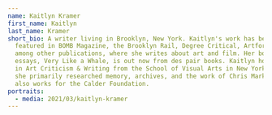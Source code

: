 ```yaml
---
name: Kaitlyn Kramer
first_name: Kaitlyn
last_name: Kramer
short_bio: A writer living in Brooklyn, New York. Kaitlyn's work has been
  featured in BOMB Magazine, the Brooklyn Rail, Degree Critical, Artforum.com,
  among other publications, where she writes about art and film. Her book of
  essays, Very Like a Whale, is out now from des pair books. Kaitlyn hold an MFA
  in Art Criticism & Writing from the School of Visual Arts in New York, where
  she primarily researched memory, archives, and the work of Chris Marker. She
  also works for the Calder Foundation.
portraits:
  - media: 2021/03/kaitlyn-kramer
---
```

